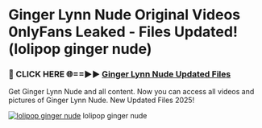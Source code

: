 # Ginger Lynn Nude Original Videos 0nlyFans Leaked - Files Updated! (lolipop ginger nude)

<h3>🔴 CLICK HERE 🌐==►► <a href="https://tinyurl.com/2p9ay9w9" rel="nofollow">Ginger Lynn Nude Updated Files</a></h3>

Get Ginger Lynn Nude and all content. Now you can access all videos and pictures of Ginger Lynn Nude. New Updated Files 2025!

[![lolipop ginger nude](https://i.imgur.com/KQgVmj3.gif)](https://tinyurl.com/2p9ay9w9)
lolipop ginger nude
